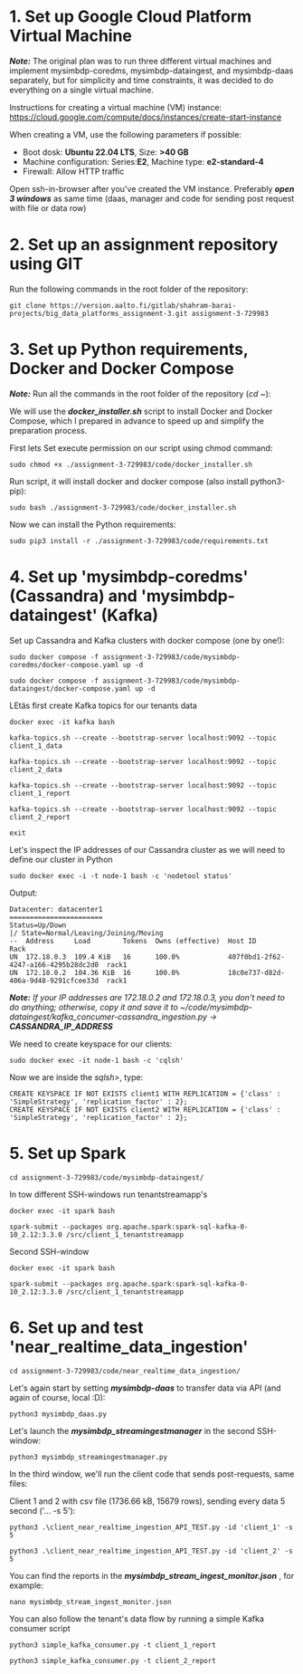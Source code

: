 # 1. Set up Google Cloud Platform Virtual Machine
__*Note:*__ The original plan was to run three different virtual machines and implement mysimbdp-coredms, mysimbdp-dataingest, and mysimbdp-daas separately, but for simplicity and time constraints, it was decided to do everything on a single virtual machine.

Instructions for creating a virtual machine (VM) instance: https://cloud.google.com/compute/docs/instances/create-start-instance

When creating a VM, use the following parameters if possible:

- Boot dosk: **Ubuntu 22.04 LTS**, Size: **>40 GB**
- Machine configuration: Series:**E2**, Machine type: **e2-standard-4** 
- Firewall: Allow HTTP traffic

Open ssh-in-browser after you've created the VM instance. Preferably **_open 3 windows_** as same time (daas, manager 
and code for sending post request with file or data row)

# 2. Set up an assignment repository using GIT

Run the following commands in the root folder of the repository:

    git clone https://version.aalto.fi/gitlab/shahram-barai-projects/big_data_platforms_assignment-3.git assignment-3-729983

# 3. Set up Python requirements, Docker and Docker Compose
__*Note:*__ Run all the commands in the root folder of the repository (*cd ~*):

We will use the __*docker_installer.sh*__ script to install Docker and Docker Compose, 
which I prepared in advance to speed up and simplify the preparation process.

First lets Set execute permission on our script using chmod command:

    sudo chmod +x ./assignment-3-729983/code/docker_installer.sh

Run script, it will install docker and docker compose (also install python3-pip):

    sudo bash ./assignment-3-729983/code/docker_installer.sh

Now we can install the Python requirements:

    sudo pip3 install -r ./assignment-3-729983/code/requirements.txt

# 4. Set up 'mysimbdp-coredms' (Cassandra) and 'mysimbdp-dataingest' (Kafka)

Set up Cassandra and Kafka clusters with docker compose (one by one!):

    sudo docker compose -f assignment-3-729983/code/mysimbdp-coredms/docker-compose.yaml up -d

    sudo docker compose -f assignment-3-729983/code/mysimbdp-dataingest/docker-compose.yaml up -d

LEtäs first create Kafka topics for our tenants data

    docker exec -it kafka bash

    kafka-topics.sh --create --bootstrap-server localhost:9092 --topic client_1_data

    kafka-topics.sh --create --bootstrap-server localhost:9092 --topic client_2_data

    kafka-topics.sh --create --bootstrap-server localhost:9092 --topic client_1_report

    kafka-topics.sh --create --bootstrap-server localhost:9092 --topic client_2_report

    exit

Let's inspect the IP addresses of our Cassandra cluster as we will need to define our cluster in Python

    sudo docker exec -i -t node-1 bash -c 'nodetool status'

Output:

    Datacenter: datacenter1
    =======================
    Status=Up/Down
    |/ State=Normal/Leaving/Joining/Moving
    --  Address     Load        Tokens  Owns (effective)  Host ID                               Rack 
    UN  172.18.0.3  109.4 KiB   16      100.0%            407f0bd1-2f62-4247-a166-4295b28dc2d0  rack1
    UN  172.18.0.2  104.36 KiB  16      100.0%            18c0e737-d82d-406a-9d48-9291cfcee33d  rack1

__*Note:*__ *If your IP addresses are 172.18.0.2 and 172.18.0.3, you don't need to do anything; otherwise, copy it and save it to ~/code/mysimbdp-dataingest/kafka_concumer-cassandra_ingestion.py ->* __*CASSANDRA_IP_ADDRESS*__


We need to create keyspace for our clients:
    
    sudo docker exec -it node-1 bash -c 'cqlsh'

Now we are inside the *sqlsh>*, type:

    CREATE KEYSPACE IF NOT EXISTS client1 WITH REPLICATION = {'class' : 'SimpleStrategy', 'replication_factor' : 2};
    CREATE KEYSPACE IF NOT EXISTS client2 WITH REPLICATION = {'class' : 'SimpleStrategy', 'replication_factor' : 2};

# 5. Set up Spark

    cd assignment-3-729983/code/mysimbdp-dataingest/

In tow different SSH-windows run tenantstreamapp's
    
    docker exec -it spark bash

    spark-submit --packages org.apache.spark:spark-sql-kafka-0-10_2.12:3.3.0 /src/client_1_tenantstreamapp

Second SSH-window

    docker exec -it spark bash

    spark-submit --packages org.apache.spark:spark-sql-kafka-0-10_2.12:3.3.0 /src/client_1_tenantstreamapp

# 6. Set up and test 'near_realtime_data_ingestion'

    cd assignment-3-729983/code/near_realtime_data_ingestion/

Let's again start by setting **_mysimbdp-daas_** to transfer data via API (and again of course, local :D):

    python3 mysimbdp_daas.py

Let's launch the **_mysimbdp_streamingestmanager_** in the second SSH-window:
    
    python3 mysimbdp_streamingestmanager.py

In the third window, we'll run the client code that sends post-requests, same files:

Client 1 and 2 with csv file (1736.66 kB, 15679 rows), sending every data 5 second ('... -s 5'):
    
    python3 .\client_near_realtime_ingestion_API_TEST.py -id 'client_1' -s 5

    python3 .\client_near_realtime_ingestion_API_TEST.py -id 'client_2' -s 5

You can find the reports in the **_mysimbdp_stream_ingest_monitor.json_** , for example:

    nano mysimbdp_stream_ingest_monitor.json

You can also follow the tenant's data flow by running a simple Kafka consumer script

    python3 simple_kafka_consumer.py -t client_1_report

    python3 simple_kafka_consumer.py -t client_2_report
